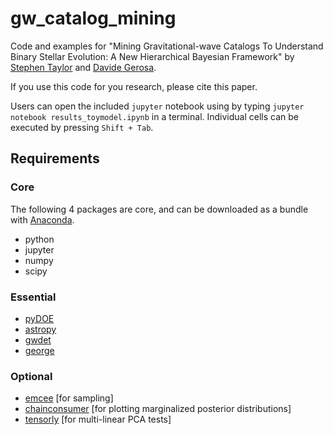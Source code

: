 # gw_catalog_mining
Code and examples for "Mining Gravitational-wave Catalogs To Understand Binary Stellar Evolution: A New Hierarchical Bayesian Framework" by [Stephen  Taylor](https://github.com/stevertaylor) and [Davide Gerosa](https://github.com/dgerosa).

If you use this code for you research, please cite this paper.



Users can open the included `jupyter` notebook using by typing `jupyter notebook results_toymodel.ipynb` in a terminal. Individual cells can be executed by pressing `Shift + Tab`.

## Requirements

### Core

The following 4 packages are core, and can be downloaded as a bundle with [Anaconda](https://www.anaconda.com/distribution).

* python
* jupyter
* numpy
* scipy

### Essential

* [pyDOE](https://pythonhosted.org/pyDOE)
* [astropy](http://www.astropy.org)
* [gwdet](https://github.com/dgerosa/gwdet)
* [george](https://george.readthedocs.io/en/latest)

### Optional

* [emcee](http://dfm.io/emcee/current/) [for sampling]
* [chainconsumer](https://samreay.github.io/ChainConsumer) [for plotting marginalized posterior distributions]
* [tensorly](http://tensorly.org/stable/index.html) [for multi-linear PCA tests]